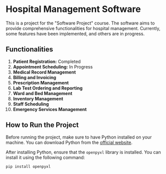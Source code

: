 # Hospital Management Software

This is a project for the "Software Project" course. The software aims to provide comprehensive functionalities for hospital management. Currently, some features have been implemented, and others are in progress.

## Functionalities

1. **Patient Registration:** Completed
2. **Appointment Scheduling:** In Progress
3. **Medical Record Management**
4. **Billing and Invoicing**
5. **Prescription Management**
6. **Lab Test Ordering and Reporting**
7. **Ward and Bed Management**
8. **Inventory Management**
9. **Staff Scheduling**
10. **Emergency Services Management**

## How to Run the Project

Before running the project, make sure to have Python installed on your machine. You can download Python from the [official website](https://www.python.org/downloads/).

After installing Python, ensure that the `openpyxl` library is installed. You can install it using the following command:

```bash
pip install openpyxl
